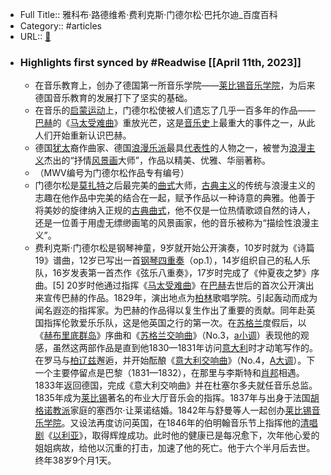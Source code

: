 - Full Title:: 雅科布·路德维希·费利克斯·门德尔松·巴托尔迪_百度百科
- Category:: #articles
- URL:: [🔗](https://baike.baidu.com/item/%E9%9B%85%E7%A7%91%E5%B8%83%C2%B7%E8%B7%AF%E5%BE%B7%E7%BB%B4%E5%B8%8C%C2%B7%E8%B4%B9%E5%88%A9%E5%85%8B%E6%96%AF%C2%B7%E9%97%A8%E5%BE%B7%E5%B0%94%E6%9D%BE%C2%B7%E5%B7%B4%E6%89%98%E5%B0%94%E8%BF%AA/1559364)
- ### Highlights first synced by #Readwise [[April 11th, 2023]]
    - 在音乐教育上，创办了德国第一所音乐学院——[莱比锡音乐学院](/item/%E8%8E%B1%E6%AF%94%E9%94%A1%E9%9F%B3%E4%B9%90%E5%AD%A6%E9%99%A2?fromModule=lemma_inlink)，为后来德国音乐教育的发展打下了坚实的基础。
    - 在音乐的[启蒙运动](/item/%E5%90%AF%E8%92%99%E8%BF%90%E5%8A%A8/119997?fromModule=lemma_inlink)上，门德尔松使被人们遗忘了几乎一百多年的作品——[巴赫](/item/%E5%B7%B4%E8%B5%AB?fromModule=lemma_inlink)的《[马太受难曲](/item/%E9%A9%AC%E5%A4%AA%E5%8F%97%E9%9A%BE%E6%9B%B2/924755?fromModule=lemma_inlink)》重放光芒，这是[音乐史](/item/%E9%9F%B3%E4%B9%90%E5%8F%B2/5593235?fromModule=lemma_inlink)上最重大的事件之一，从此人们开始重新认识巴赫。
    - 德国[犹太](/item/%E7%8A%B9%E5%A4%AA/3918963?fromModule=lemma_inlink)裔作曲家、德国[浪漫乐派](/item/%E6%B5%AA%E6%BC%AB%E4%B9%90%E6%B4%BE/1172428?fromModule=lemma_inlink)最具[代表性](/item/%E4%BB%A3%E8%A1%A8%E6%80%A7/22482495?fromModule=lemma_inlink)的人物之一，被誉为[浪漫主义](/item/%E6%B5%AA%E6%BC%AB%E4%B8%BB%E4%B9%89/214808?fromModule=lemma_inlink)杰出的“抒情[风景画](/item/%E9%A3%8E%E6%99%AF%E7%94%BB/4267301?fromModule=lemma_inlink)大师”，作品以精美、优雅、华丽著称。
    - （MWV编号为门德尔松作品专有编号）
    - 门德尔松是[莫扎特](/item/%E8%8E%AB%E6%89%8E%E7%89%B9?fromModule=lemma_inlink)之后最完美的[曲式](/item/%E6%9B%B2%E5%BC%8F/1071845?fromModule=lemma_inlink)大师，[古典主义](/item/%E5%8F%A4%E5%85%B8%E4%B8%BB%E4%B9%89?fromModule=lemma_inlink)的传统与浪漫主义的志趣在他作品中完美的结合在一起，赋予作品以一种诗意的典雅。他善于将美妙的旋律纳入正规的[古典曲式](/item/%E5%8F%A4%E5%85%B8%E6%9B%B2%E5%BC%8F/8459707?fromModule=lemma_inlink)，他不仅是一位热情歌颂自然的诗人，还是一位善于用虚无缥缈画笔的风景画家，他的音乐被称为“描绘性浪漫主义”。
    - 费利克斯·门德尔松是钢琴神童，9岁就开始公开演奏，10岁时就为《诗篇19》谱曲，12岁已写出一首[钢琴四重奏](/item/%E9%92%A2%E7%90%B4%E5%9B%9B%E9%87%8D%E5%A5%8F/1776876?fromModule=lemma_inlink)（op.1），14岁组织自己的私人乐队，16岁发表第一首杰作《弦乐八重奏》，17岁时完成了《仲夏夜之梦》序曲。[5]
20岁时他通过指挥《[马太受难曲](/item/%E9%A9%AC%E5%A4%AA%E5%8F%97%E9%9A%BE%E6%9B%B2/924755?fromModule=lemma_inlink)》在[巴赫](/item/%E5%B7%B4%E8%B5%AB?fromModule=lemma_inlink)去世后的首次公开演出来宣传巴赫的作品。1829年，演出地点为[柏林](/item/%E6%9F%8F%E6%9E%97?fromModule=lemma_inlink)歌唱学院。引起轰动而成为闻名遐迩的指挥家。为巴赫的作品得以复生作出了重要的贡献。同年赴英国指挥伦敦爱乐乐队，这是他英国之行的第一次。在[苏格兰](/item/%E8%8B%8F%E6%A0%BC%E5%85%B0/675515?fromModule=lemma_inlink)度假后，以《[赫布里底群岛](/item/%E8%B5%AB%E5%B8%83%E9%87%8C%E5%BA%95%E7%BE%A4%E5%B2%9B/8750822?fromModule=lemma_inlink)》序曲和《[苏格兰交响曲](/item/%E8%8B%8F%E6%A0%BC%E5%85%B0%E4%BA%A4%E5%93%8D%E6%9B%B2/5817414?fromModule=lemma_inlink)》（No.3，[a小调](/item/a%E5%B0%8F%E8%B0%83/5867715?fromModule=lemma_inlink)）表现他的观感，虽然这两部作品是直到他1830—1831年访问[意大利](/item/%E6%84%8F%E5%A4%A7%E5%88%A9/148336?fromModule=lemma_inlink)时才动笔写作的。在罗马与[柏辽兹](/item/%E6%9F%8F%E8%BE%BD%E5%85%B9?fromModule=lemma_inlink)邂逅，并开始酝酿《[意大利交响曲](/item/%E6%84%8F%E5%A4%A7%E5%88%A9%E4%BA%A4%E5%93%8D%E6%9B%B2/54161264?fromModule=lemma_inlink)》（No.4，[A大调](/item/A%E5%A4%A7%E8%B0%83/1255716?fromModule=lemma_inlink)）。下一个主要停留点是巴黎（1831—1832），在那里与李斯特和[肖邦](/item/%E8%82%96%E9%82%A6?fromModule=lemma_inlink)相遇。1833年返回德国，完成《意大利交响曲》并在杜塞尔多夫就任音乐总监。1835年成为[莱比锡](/item/%E8%8E%B1%E6%AF%94%E9%94%A1?fromModule=lemma_inlink)著名的布业大厅音乐会的指挥。1837年与出身于法国[胡格诺教派](/item/%E8%83%A1%E6%A0%BC%E8%AF%BA%E6%95%99%E6%B4%BE/22765923?fromModule=lemma_inlink)家庭的塞西尔·让莱诺结婚。1842年与舒曼等人一起创办[莱比锡音乐学院](/item/%E8%8E%B1%E6%AF%94%E9%94%A1%E9%9F%B3%E4%B9%90%E5%AD%A6%E9%99%A2/1012099?fromModule=lemma_inlink)。又设法再度访问英国，在1846年的伯明翰音乐节上指挥他的[清唱剧](/item/%E6%B8%85%E5%94%B1%E5%89%A7/1331940?fromModule=lemma_inlink)《[以利亚](/item/%E4%BB%A5%E5%88%A9%E4%BA%9A/17184348?fromModule=lemma_inlink)》，取得辉煌成功。此时他的健康已是每况愈下，次年他心爱的姐姐病故，给他以沉重的打击，加速了他的死亡。他于六个半月后去世。终年38岁9个月1天。
